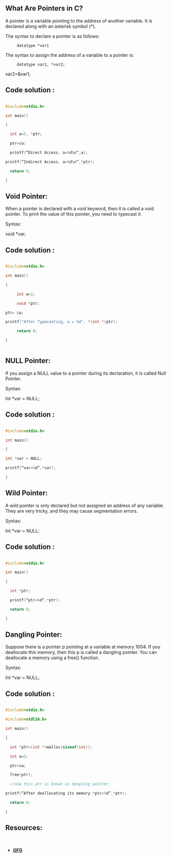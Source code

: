 ## What Are Pointers in C?

A pointer is a variable pointing to the address of another variable. 
It is declared along with an asterisk symbol (*). 

The syntax to declare a pointer is as follows:

         datatype *var1

The syntax to assign the address of a variable to a pointer is:

         datatype var1, *var2;

var2=&var1;


## Code solution :

```c

#include<stdio.h>

int main()

{

  int a=5, *ptr;

  ptr=&a;

  printf(“Direct Access, a=%d\n”,a);

printf(“Indirect Access, a=%d\n”,*ptr);

  return 0;

}

```



## Void Pointer:

When a pointer is declared with a void keyword, then it is called a void pointer.
To print the value of this pointer, you need to typecast it.

Syntax:

void *var;


## Code solution :

```c

#include<stdio.h>

int main()

{

     int a=2;

     void *ptr;

ptr= &a;

printf("After Typecasting, a = %d", *(int *)ptr);

     return 0;

}



```



## NULL Pointer:

If you assign a NULL value to a pointer during its declaration, it is called Null Pointer.

Syntax:

Int *var = NULL;


## Code solution :

```c

#include<stdio.h>

int main()

{

int *var = NULL;

printf(“var=%d”,*var);

}

```



## Wild Pointer:

A wild pointer is only declared but not assigned an address of any variable. 
They are very tricky, and they may cause segmentation errors.

Syntax:

Int *var = NULL;


## Code solution :

```c

#include<stdio.h>

int main()

{

  int *ptr;

  printf(“ptr=%d”,*ptr);

  return 0;

}

```



## Dangling Pointer:

Suppose there is a pointer p pointing at a variable at memory 1004. 
If you deallocate this memory, then this p is called a dangling pointer.
You can deallocate a memory using a free() function.

Syntax:

Int *var = NULL;


## Code solution :

```c

#include<stdio.h>

#include<stdlib.h>

int main()

{

  int *ptr=(int *)malloc(sizeof(int));

  int a=5;

  ptr=&a;

  free(ptr);

  //now this ptr is known as dangling pointer.

printf(“After deallocating its memory *ptr=%d”,*ptr);

  return 0;

}

```



## **Resources:**
<br>

* [**GFG**](https://www.geeksforgeeks.org/pointers-in-c-and-c-set-1-introduction-arithmetic-and-array/)




